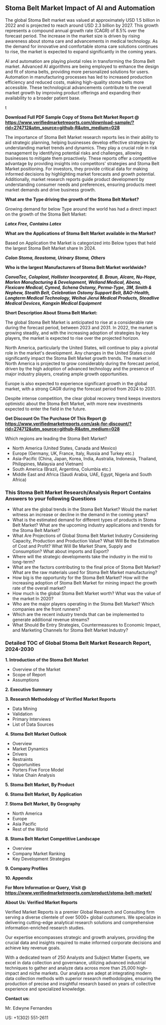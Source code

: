 <h2>Stoma Belt Market Impact of AI and Automation</h2><p>The global Stoma Belt market was valued at approximately USD 1.5 billion in 2022 and is projected to reach around USD 2.3 billion by 2027. This growth represents a compound annual growth rate (CAGR) of 8.5% over the forecast period. The increase in the market size is driven by rising awareness about stoma care and advancements in medical technology. As the demand for innovative and comfortable stoma care solutions continues to rise, the market is expected to expand significantly in the coming years.</p><p>AI and automation are playing pivotal roles in transforming the Stoma Belt market. Advanced AI algorithms are being employed to enhance the design and fit of stoma belts, providing more personalized solutions for users. Automation in manufacturing processes has led to increased production efficiency and reduced costs, making high-quality stoma belts more accessible. These technological advancements contribute to the overall market growth by improving product offerings and expanding their availability to a broader patient base.</p>t</p><p id="" class=""><strong>Download Full PDF Sample Copy of Stoma Belt Market Report @ <a href="https://www.verifiedmarketreports.com/download-sample/?rid=274712&utm_source=github-R&utm_medium=028" target="_blank">https://www.verifiedmarketreports.com/download-sample/?rid=274712&utm_source=github-R&utm_medium=028</a></strong></p><p>The importance of&nbsp;Stoma Belt Market research reports lies in their ability to aid strategic planning, helping businesses develop effective strategies by understanding market trends and dynamics. They play a crucial role in risk management by identifying potential risks and challenges, allowing businesses to mitigate them proactively. These reports offer a competitive advantage by providing insights into competitors' strategies and Stoma Belt Market positioning. For investors, they provide critical data for making informed decisions by highlighting market forecasts and growth potential. Additionally, market research reports guide product development by understanding consumer needs and preferences, ensuring products meet market demands and drive business growth.</p><p><strong>What are the&nbsp;Type driving the growth of the Stoma Belt Market?</strong></p><p id="" class="">Growing demand for below Type around the world has had a direct impact on the growth of the Stoma Belt Market:</p><em><strong>Latex Free, Contains Latex</strong></em></p><strong>What are the&nbsp;Applications&nbsp;of Stoma Belt Market available in the Market?</strong></p><p id="" class="">Based on Application the Market is categorized into Below types that held the largest Stoma Belt Market share In 2024.</p><em><strong>Colon Stoma, Ileostoma, Urinary Stoma, Others</strong></em></p><strong>Who is the largest Manufacturers of Stoma Belt Market worldwide?</strong></p><p><em><strong>ConvaTec, Coloplast, Hollister Incorporated, B. Braun, Alcare, Nu-Hope, Marlen Manufacturing & Development, Welland Medical, Abena, Flexicare Medical, Cymed, Schena Ostomy, Perma-Type, 3M, Smith & Nephew, Stealth Belt, Celebration Ostomy Support Belt, BAO-Health, Longterm Medical Technology, Weihai Jierui Medical Products, Steadlive Medical Devices, Kangxin Medical Equipment</strong></em></p><p id="" class=""><strong>Short Description About Stoma Belt Market:</strong></p><p>The global Stoma Belt Market is anticipated to rise at a considerable rate during the forecast period, between 2023 and 2031. In 2022, the market is growing steadily, and with the increasing adoption of strategies by key players, the market is expected to rise over the projected horizon.</p><p>North America, particularly the United States, will continue to play a pivotal role in the market's development. Any changes in the United States could significantly impact the Stoma Belt Market growth trends. The market in North America is projected to grow considerably during the forecast period, driven by the high adoption of advanced technology and the presence of major industry players, creating ample growth opportunities.</p><p>Europe is also expected to experience significant growth in the global market, with a strong CAGR during the forecast period from 2024 to 2031.</p><p>Despite intense competition, the clear global recovery trend keeps investors optimistic about the Stoma Belt Market, with more new investments expected to enter the field in the future.</p><p id="" class=""><strong>Get Discount On The Purchase Of This Report @ <a href="https://www.verifiedmarketreports.com/ask-for-discount/?rid=274712&utm_source=github-R&utm_medium=028" target="_blank">https://www.verifiedmarketreports.com/ask-for-discount/?rid=274712&utm_source=github-R&utm_medium=028</a></strong></p>Which regions are leading the Stoma Belt Market?</p><ul><li>North America (United States, Canada and Mexico)</li><li>Europe (Germany, UK, France, Italy, Russia and Turkey etc.)</li><li>Asia-Pacific (China, Japan, Korea, India, Australia, Indonesia, Thailand, Philippines, Malaysia and Vietnam)</li><li>South America (Brazil, Argentina, Columbia etc.)</li><li>Middle East and Africa (Saudi Arabia, UAE, Egypt, Nigeria and South Africa)</li></ul><h3 id="" class="">This Stoma Belt Market Research/Analysis Report Contains Answers to your following Questions</h3><ul><li>What are the global trends in the Stoma Belt Market? Would the market witness an increase or decline in the demand in the coming years?</li><li>What is the estimated demand for different types of products in Stoma Belt Market? What are the upcoming industry applications and trends for the Stoma Belt Market?</li><li>What Are Projections of Global Stoma Belt Market Industry Considering Capacity, Production and Production Value? What Will Be the Estimation of Cost and Profit? What Will Be Market Share, Supply and Consumption? What about imports and Export?</li><li>Where will the strategic developments take the industry in the mid to long-term?</li><li>What are the factors contributing to the final price of Stoma Belt Market? What are the raw materials used for Stoma Belt Market manufacturing?</li><li>How big is the opportunity for the Stoma Belt Market? How will the increasing adoption of Stoma Belt Market for mining impact the growth rate of the overall market?</li><li>How much is the global Stoma Belt Market worth? What was the value of the market In 2020?</li><li>Who are the major players operating in the Stoma Belt Market? Which companies are the front runners?</li><li>Which are the recent industry trends that can be implemented to generate additional revenue streams?</li><li>What Should Be Entry Strategies, Countermeasures to Economic Impact, and Marketing Channels for Stoma Belt Market Industry?</li></ul><h3 id="" class="">Detailed TOC of Global Stoma Belt Market Research Report, 2024-2030</h3><p id="" class=""><strong>1. Introduction of the Stoma Belt Market</strong></p><ul><li>Overview of the Market</li><li>Scope of Report</li><li>Assumptions</li></ul><p id="" class=""><strong>2. Executive Summary</strong></p><p id="" class=""><strong>3. Research Methodology of Verified Market Reports</strong></p><ul><li>Data Mining</li><li>Validation</li><li>Primary Interviews</li><li>List of Data Sources</li></ul><p id="" class=""><strong>4. Stoma Belt Market Outlook</strong></p><ul><li>Overview</li><li>Market Dynamics</li><li>Drivers</li><li>Restraints</li><li>Opportunities</li><li>Porters Five Force Model</li><li>Value Chain Analysis</li></ul><p id="" class=""><strong>5. Stoma Belt Market, By Product</strong></p><p id="" class=""><strong>6. Stoma Belt Market, By Application</strong></p><p id="" class=""><strong>7. Stoma Belt Market, By Geography</strong></p><ul><li>North America</li><li>Europe</li><li>Asia Pacific</li><li>Rest of the World</li></ul><p id="" class=""><strong>8. Stoma Belt Market Competitive Landscape</strong></p><ul><li>Overview</li><li>Company Market Ranking</li><li>Key Development Strategies</li></ul><p id="" class=""><strong>9. Company Profiles</strong></p><p id="" class=""><strong>10. Appendix</strong></p><p id="" class=""><strong>For More Information or Query, Visit @ <a href="https://www.verifiedmarketreports.com/product/stoma-belt-market/" target="_blank">https://www.verifiedmarketreports.com/product/stoma-belt-market/</a></strong></p><p id="" class=""><strong>About Us: Verified Market Reports</strong></p><p id="" class="">Verified Market Reports is a premier Global Research and Consulting firm serving a diverse clientele of over 5000+ global customers. We specialize in delivering cutting-edge analytical research solutions and comprehensive information-enriched research studies.</p><p id="" class="">Our expertise encompasses strategic and growth analyses, providing the crucial data and insights required to make informed corporate decisions and achieve key revenue goals.</p><p id="" class="">With a dedicated team of 250 Analysts and Subject Matter Experts, we excel in data collection and governance, utilizing advanced industrial techniques to gather and analyze data across more than 25,000 high-impact and niche markets. Our analysts are adept at integrating modern data collection methods with superior research methodologies, ensuring the production of precise and insightful research based on years of collective experience and specialized knowledge.</p><p id="" class=""><strong>Contact us:</strong></p><p id="" class="">Mr. Edwyne Fernandes</p><p id="" class="">US: +1(302) 551-2611</p>